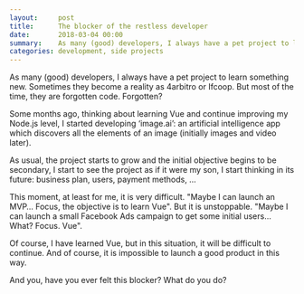 ```yaml
---
layout:     post
title:      The blocker of the restless developer
date:       2018-03-04 00:00
summary:    As many (good) developers, I always have a pet project to learn something new. Sometimes they become a reality as 4arbitro or Ifcoop. But most of the time, they are forgotten code. Forgotten?
categories: development, side projects
---
```


As many (good) developers, I always have a pet project to learn something new. Sometimes they become a reality as 4arbitro or Ifcoop. But most of the time, they are forgotten code. Forgotten?

Some months ago, thinking about learning Vue and continue improving my Node.js level, I started developing ‘image.ai’: an artificial intelligence app which discovers all the elements of an image (initially images and video later).

As usual, the project starts to grow and the initial objective begins to be secondary, I start to see the project as if it were my son, I start thinking in its future: business plan, users, payment methods, …

This moment, at least for me, it is very difficult. "Maybe I can launch an MVP… Focus, the objective is to learn Vue". But it is unstoppable. "Maybe I can launch a small Facebook Ads campaign to get some initial users… What? Focus. Vue".

Of course, I have learned Vue, but in this situation, it will be difficult to continue. And of course, it is impossible to launch a good product in this way.

And you, have you ever felt this blocker? What do you do?
